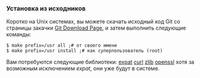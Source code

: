### Установка из исходников ###

Коротко на Unix системах, вы можете скачать исходный код Git со страницы закачки [Git Download Page](http://git-scm.com/download), и затем выполнить следующие команды:

    $ make prefix=/usr all ;# от своего имени
    $ make prefix=/usr install ;# как суперпользователь (root)

Вам потребуются следующие библиотеки:
[expat](http://expat.sourceforge.net/)
[curl](http://curl.linux-mirror.org)
[zlib](http://www.zlib.net)
[openssl](http://www.openssl.org)
хотя за возможным исключением *expat*, они уже будут в системе.